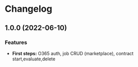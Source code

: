 # Changelog

## 1.0.0 (2022-06-10)


### Features

* **First steps:** O365 auth, job CRUD (marketplace), contract start,evaluate,delete
